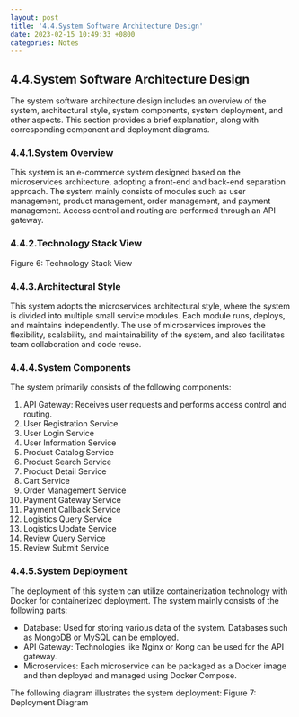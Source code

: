 ```yaml
---
layout: post
title: '4.4.System Software Architecture Design'
date: 2023-02-15 10:49:33 +0800
categories: Notes
---
```


## 4.4.System Software Architecture Design

The system software architecture design includes an overview of the system, architectural style, system components, system deployment, and other aspects. This section provides a brief explanation, along with corresponding component and deployment diagrams.

### 4.4.1.System Overview

This system is an e-commerce system designed based on the microservices architecture, adopting a front-end and back-end separation approach. The system mainly consists of modules such as user management, product management, order management, and payment management. Access control and routing are performed through an API gateway.

### 4.4.2.Technology Stack View

Figure 6: Technology Stack View

### 4.4.3.Architectural Style

This system adopts the microservices architectural style, where the system is divided into multiple small service modules. Each module runs, deploys, and maintains independently. The use of microservices improves the flexibility, scalability, and maintainability of the system, and also facilitates team collaboration and code reuse.

### 4.4.4.System Components

The system primarily consists of the following components:

1. API Gateway: Receives user requests and performs access control and routing.
1. User Registration Service
1. User Login Service
1. User Information Service
1. Product Catalog Service
1. Product Search Service
1. Product Detail Service
1. Cart Service
1. Order Management Service
1. Payment Gateway Service
1. Payment Callback Service
1. Logistics Query Service
1. Logistics Update Service
1. Review Query Service
1. Review Submit Service

### 4.4.5.System Deployment

The deployment of this system can utilize containerization technology with Docker for containerized deployment. The system mainly consists of the following parts:

- Database: Used for storing various data of the system. Databases such as MongoDB or MySQL can be employed.
- API Gateway: Technologies like Nginx or Kong can be used for the API gateway.
- Microservices: Each microservice can be packaged as a Docker image and then deployed and managed using Docker Compose.

The following diagram illustrates the system deployment:
Figure 7: Deployment Diagram
